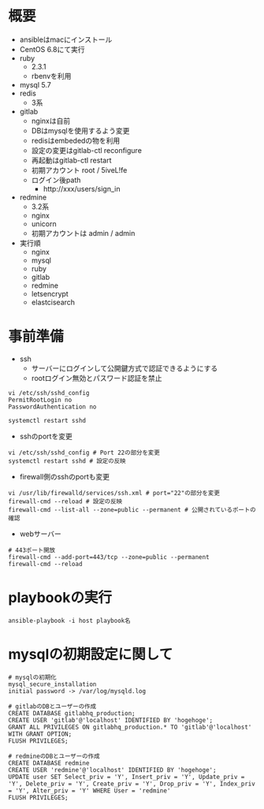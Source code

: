 # 概要
+ ansibleはmacにインストール
+ CentOS 6.8にて実行
+ ruby
  + 2.3.1
  + rbenvを利用
+ mysql 5.7
+ redis
  + 3系
+ gitlab
  + nginxは自前
  + DBはmysqlを使用するよう変更
  + redisはembededの物を利用
  + 設定の変更はgitlab-ctl reconfigure
  + 再起動はgitlab-ctl restart
  + 初期アカウント root / 5iveL!fe
  + ログイン後path
    + http://xxx/users/sign_in
+ redmine
  + 3.2系
  + nginx
  + unicorn
  + 初期アカウントは admin / admin
+ 実行順
  + nginx
  + mysql
  + ruby
  + gitlab
  + redmine
  + letsencrypt
  + elastcisearch

# 事前準備
- ssh
  - サーバーにログインして公開鍵方式で認証できるようにする
  - rootログイン無効とパスワード認証を禁止
```
vi /etc/ssh/sshd_config
PermitRootLogin no
PasswordAuthentication no

systemctl restart sshd
```
  - sshのportを変更
```
vi /etc/ssh/sshd_config # Port 22の部分を変更
systemctl restart sshd # 設定の反映
```
  - firewall側のsshのportも変更
```
vi /usr/lib/firewalld/services/ssh.xml # port="22"の部分を変更
firewall-cmd --reload # 設定の反映
firewall-cmd --list-all --zone=public --permanent # 公開されているポートの確認
```

- webサーバー
```
# 443ポート開放
firewall-cmd --add-port=443/tcp --zone=public --permanent
firewall-cmd --reload
```

# playbookの実行
```
ansible-playbook -i host playbook名
```

# mysqlの初期設定に関して
```mysql
# mysqlの初期化
mysql_secure_installation
initial password -> /var/log/mysqld.log

# gitlabのDBとユーザーの作成
CREATE DATABASE gitlabhq_production;
CREATE USER 'gitlab'@'localhost' IDENTIFIED BY 'hogehoge';
GRANT ALL PRIVILEGES ON gitlabhq_production.* TO 'gitlab'@'localhost' WITH GRANT OPTION;
FLUSH PRIVILEGES;

# redmineのDBとユーザーの作成
CREATE DATABASE redmine 
CREATE USER 'redmine'@'localhost' IDENTIFIED BY 'hogehoge';
UPDATE user SET Select_priv = 'Y', Insert_priv = 'Y', Update_priv = 'Y', Delete_priv = 'Y', Create_priv = 'Y', Drop_priv = 'Y', Index_priv = 'Y', Alter_priv = 'Y' WHERE User = 'redmine'
FLUSH PRIVILEGES;
```
